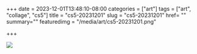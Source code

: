 +++
date = 2023-12-01T13:48:10-08:00
categories = ["art"]
tags = ["art", "collage", "cs5"]
title = "cs5-20231201"
slug = "cs5-20231201"
href= ""
summary=""
featuredimg = "/media/art/cs5-20231201.png"

+++

<img src="/media/art/cs5-20231201.png" />
